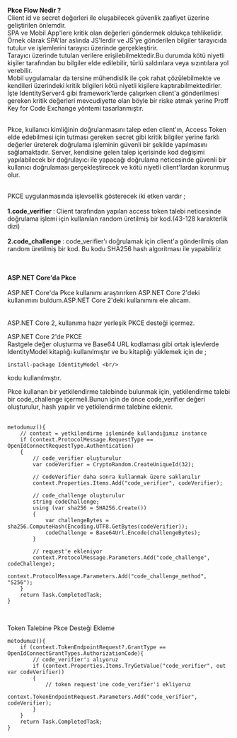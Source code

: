 <strong> Pkce Flow Nedir ? </strong><br/>
Client id ve secret değerleri ile oluşabilecek güvenlik zaafiyet üzerine geliştirilen önlemdir. <br/>
SPA ve Mobil App'lere kritik olan değerleri göndermek oldukça tehlikelidir. <br/>
Örnek olarak SPA'lar aslında JS'lerdir ve JS'ye gönderilen bilgiler tarayıcıda tutulur ve işlemlerini tarayıcı üzerinde gerçekleştirir. <br/>
Tarayıcı üzerinde tutulan verilere erişilebilmektedir.Bu durumda kötü niyetli kişiler tarafından bu bilgiler elde edilebilir, türlü saldırılara veya sızıntılara yol verebilir.<br/>
Mobil uygulamalar da tersine mühendislik ile çok rahat çözülebilmekte ve kendileri üzerindeki kritik bilgileri kötü niyetli kişilere kaptırabilmektedirler. 
İşte IdentityServer4 gibi framework'lerde çalışırken client'a gönderilmesi gereken kritik değerleri mevcudiyette olan böyle bir riske atmak yerine Proff Key for Code Exchange yöntemi tasarlanmıştır.
<br/> <br/>

Pkce, kullanıcı kimliğinin doğrulanmasını talep eden client'ın, Access Token elde edebilmesi için tutması gereken secret gibi kritik bilgiler yerine farklı değerler üreterek doğrulama işleminin güvenli bir şekilde yapılmasını sağlamaktadır.
Server, kendisine gelen talep içerisinde kod değişimi yapılabilecek bir doğrulayıcı ile yapacağı doğrulama neticesinde güvenli bir kullanıcı doğrulaması gerçekleştirecek ve kötü niyetli client'lardan korunmuş olur.
<br/> <br/>

PKCE uygulanmasında işlevsellik gösterecek iki etken vardır ; <br/><br/>
<strong> 1.code_verifier </strong> : Client tarafından yapılan access token talebi neticesinde doğrulama işlemi için kullanılan random üretilmiş bir kod.(43-128 karakterlik dizi) <br/>
<br/>
<strong> 2.code_challenge </strong> : code_verifier'ı doğrulamak için client'a gönderilmiş olan random üretilmiş bir kod. Bu kodu SHA256 hash algoritması ile yapabiliriz <br/> 
<br/> <br/>

<strong>ASP.NET Core'da Pkce </strong><br/>
<br/>
ASP.NET Core'da Pkce kullanımı araştırırken ASP.NET Core 2'deki  kullanımını buldum.ASP.NET Core 2'deki kullanımını ele alıcam. <br/>
<br/> <br/>
ASP.NET Core 2, kullanıma hazır yerleşik PKCE desteği içermez. <br/>

ASP.NET Core 2'de PKCE <br/>
Rastgele değer oluşturma ve Base64 URL kodlaması gibi ortak işlevlerde IdentityModel kitaplığı kullanılmıştır ve bu kitaplığı yüklemek için de ; <br/>
```
install-package IdentityModel <br/>
```
kodu kullanılmıştır. <br/>

Pkce kullanan bir yetkilendirme talebinde bulunmak için, yetkilendirme talebi bir code_challenge içermeli.Bunun için de önce code_verifier değeri oluşturulur, hash yapılır ve yetkilendirme talebine eklenir. <br/> <br/>
```
metodumuz(){ 
	// context = yetkilendirme işleminde kullandığımız instance
	if (context.ProtocolMessage.RequestType == OpenIdConnectRequestType.Authentication)
	{
		// code_verifier oluşturulur
		var codeVerifier = CryptoRandom.CreateUniqueId(32);

		// codeVerifier daha sonra kullanmak üzere saklanılır
		context.Properties.Items.Add("code_verifier", codeVerifier);

		// code_challenge oluşturulur
		string codeChallenge;
		using (var sha256 = SHA256.Create())
		{
		    var challengeBytes = sha256.ComputeHash(Encoding.UTF8.GetBytes(codeVerifier));
		    codeChallenge = Base64Url.Encode(challengeBytes);
		}

		// request'e ekleniyor
		context.ProtocolMessage.Parameters.Add("code_challenge", codeChallenge);
		context.ProtocolMessage.Parameters.Add("code_challenge_method", "S256");
	}
	return Task.CompletedTask;
}
```
<br/>

Token Talebine Pkce Desteği Ekleme <br/>
```
metodumuz(){
	if (context.TokenEndpointRequest?.GrantType == OpenIdConnectGrantTypes.AuthorizationCode){
		// code_verifier'ı alıyoruz
		if (context.Properties.Items.TryGetValue("code_verifier", out var codeVerifier))
		{
		    // token request'ine code_verifier'i ekliyoruz
		    context.TokenEndpointRequest.Parameters.Add("code_verifier", codeVerifier);
		}
	}
	return Task.CompletedTask;
}
```
